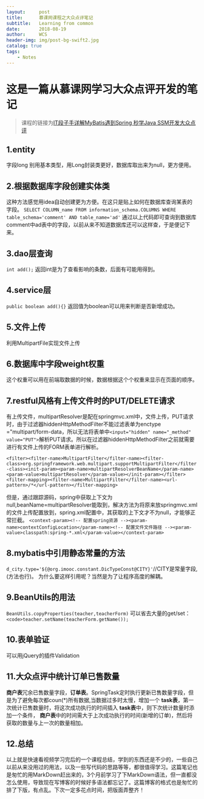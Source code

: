 ```yaml
---
layout:     post
title:      慕课网课程之大众点评笔记
subtitle:   Learning from common
date:       2018-08-19
author:     WCS
header-img: img/post-bg-swift2.jpg
catalog: true
tags:
    - Notes
---
```

# 这是一篇从慕课网学习大众点评开发的笔记

> 课程的链接为[IT段子手详解MyBatis遇到Spring 秒学Java SSM开发大众点评](https://coding.imooc.com/class/105.html)

## 1.entity

字段long 别用基本类型，用Long封装类更好，数据库取出来为null，更方便用。

## 2.根据数据库字段创建实体类

这种方法感觉用idea自动创建更为方便。在这只是贴上如何在数据库查询某表的字段。
`SELECT COLUMN_name FROM information_schema.COLUMNS WHERE table_schema='comment' AND table_name='ad'`
通过以上代码即可查询到数据库comment中ad表中的字段，以前从来不知道数据库还可以这样查，于是便记下来。

## 3.dao层查询

`int add();`
返回int是为了查看影响的条数，后面有可能用得到。

## 4.service层

<code>public boolean add(){}</code>
返回值为boolean可以用来判断是否新增成功。

## 5.文件上传

利用MultipartFile实现文件上传

## 6.数据库中字段weight权重

这个权重可以用在前端取数据的时候，数据根据这个个权重来显示在页面的顺序。

## 7.restful风格有上传文件时的PUT/DELETE请求

有上传文件，multipartResolver是配在springmvc.xml中，文件上传，PUT请求时，由于过滤器hiddenHttpMethodFilter不能过滤表单为enctype ="multipart/form-data，所以无法将表单中`<input="hidden" name="_method" value="PUT">`解析PUT请求。所以在过滤器hiddenHttpMethodFilter之前就需要进行有文件上传的FORM表单进行解析。

`<filter><filter-name>MultipartFilter</filter-name><filter-class>org.springframework.web.multipart.supportMultipartFilter</filter-class><init-param><param-name>multipartResolverBeanName</param-name><param-value>multipartResolver</param-value></init-param></filter><filter-mapping><filter-name>MultipartFilter</filter-name><url-pattern>/*</url-pattern></filter-mapping>`

但是，通过跟踪源码，spring中获取上下文为null,beanName=multipartResolver能取到，解决方法为将原来放springmvc.xml的文件上传配置放到，spring.xml配置中，其获取的上下文才不为null，才能够正常拦截。
`<context-param><!-- 配置spring资源 --><param-name>contextConfigLocation</param-name><!-- 配置文件文件路径 --><param-value>classpath:spring-*.xml</param-value></context-param>`

## 8.mybatis中引用静态常量的方法

`d_city.type='${@org.imooc.constant.DicTypeConst@CITY}'`//CITY是常量字段,(方法也行)。
为什么要这样引用呢？当然是为了让程序高度的解耦。

## 9.BeanUtils的用法

`BeanUtils.copyProperties(teacher,teacherForm)`
可以省去大量的get/set：
`<code>teacher.setName(teacherForm.getName());`

## 10.表单验证

可以用jQuery的插件Validation

## 11.大众点评中统计订单已售数量

**商户表**冗余已售数量字段，**订单表**。SpringTask定时执行更新已售数量字段，但是为了避免每次都coun(*)所有数据,当数据过多时太慢，增加一个 **task表**，第一次统计已售数量时，将这次成功执行的时间插入 **task表**中，则下次统计数量时添加一个条件， **商户表**中的时间需大于上次成功执行的时间(新增的订单)，然后将获取的数量与上一次的数量相加。

## 12.总结

以上就是快速看视频学习完后的一个课程总结，学到的东西还是不少的，一些自己以前从来没用过的用法，以及一些写代码的思路等等，都很值得学习。这篇笔记也是匆忙的用MarkDown赶出来的，3个月前学习了下MarkDown语法，但一直都没怎么使用，导致现在写博客的时候好多语法都忘记了。这篇博客的格式也是匆忙的排了下版，有点乱。下次一定多花点时间，把版面弄整齐！